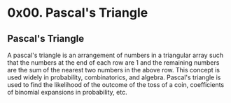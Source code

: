 # 0x00. Pascal's Triangle
## Pascal's Triangle
A pascal's triangle is an arrangement of numbers in a triangular array such that the numbers at the end of each row are 1 and the remaining numbers are the sum of the nearest two numbers in the above row. This concept is used widely in probability, combinatorics, and algebra. Pascal's triangle is used to find the likelihood of the outcome of the toss of a coin, coefficients of binomial expansions in probability, etc.
